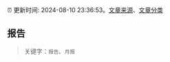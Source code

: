 :alarm_clock: 更新时间: 2024-08-10 23:36:53。[文章来源](/README.md)、[文章分类](/TAGS.md)

## 报告


> 关键字：`报告`、`月报`



